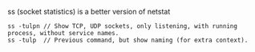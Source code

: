 ss (socket statistics) is a better version of netstat
```
ss -tulpn // Show TCP, UDP sockets, only listening, with running process, without service names.
ss -tulp  // Previous command, but show naming (for extra context).

```